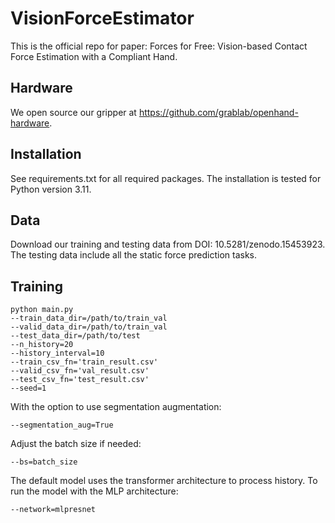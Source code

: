 # VisionForceEstimator

This is the official repo for paper: Forces for Free: Vision-based Contact Force
Estimation with a Compliant Hand. 

## Hardware

We open source our gripper at https://github.com/grablab/openhand-hardware.

## Installation
See requirements.txt for all required packages. The installation is tested for Python version 3.11. 

## Data
Download our training and testing data from DOI: 10.5281/zenodo.15453923. The testing data include all the static force prediction tasks. 

## Training

```
python main.py
--train_data_dir=/path/to/train_val
--valid_data_dir=/path/to/train_val
--test_data_dir=/path/to/test
--n_history=20
--history_interval=10
--train_csv_fn='train_result.csv'
--valid_csv_fn='val_result.csv'
--test_csv_fn='test_result.csv'
--seed=1
```

With the option to use segmentation augmentation: 
```
--segmentation_aug=True
```

Adjust the batch size if needed:
```
--bs=batch_size
```

The default model uses the transformer architecture to process history. To run the model with the MLP architecture:
```
--network=mlpresnet
```